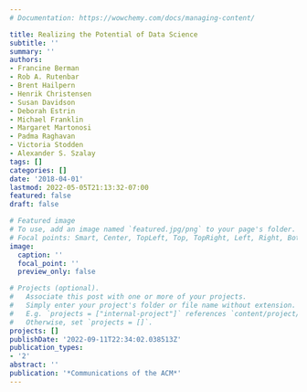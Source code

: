 ```yaml
---
# Documentation: https://wowchemy.com/docs/managing-content/

title: Realizing the Potential of Data Science
subtitle: ''
summary: ''
authors:
- Francine Berman
- Rob A. Rutenbar
- Brent Hailpern
- Henrik Christensen
- Susan Davidson
- Deborah Estrin
- Michael Franklin
- Margaret Martonosi
- Padma Raghavan
- Victoria Stodden
- Alexander S. Szalay
tags: []
categories: []
date: '2018-04-01'
lastmod: 2022-05-05T21:13:32-07:00
featured: false
draft: false

# Featured image
# To use, add an image named `featured.jpg/png` to your page's folder.
# Focal points: Smart, Center, TopLeft, Top, TopRight, Left, Right, BottomLeft, Bottom, BottomRight.
image:
  caption: ''
  focal_point: ''
  preview_only: false

# Projects (optional).
#   Associate this post with one or more of your projects.
#   Simply enter your project's folder or file name without extension.
#   E.g. `projects = ["internal-project"]` references `content/project/deep-learning/index.md`.
#   Otherwise, set `projects = []`.
projects: []
publishDate: '2022-09-11T22:34:02.038513Z'
publication_types:
- '2'
abstract: ''
publication: '*Communications of the ACM*'
---
```

